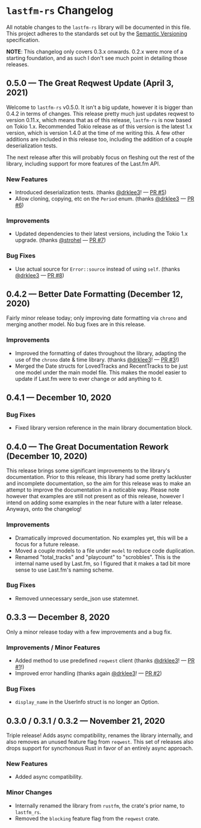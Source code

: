 # `lastfm-rs` Changelog

All notable changes to the `lastfm-rs` library will be documented in this file. This project adheres to the standards
set out by the [Semantic Versioning][semver] specification.

**NOTE**: This changelog only covers 0.3.x onwards. 0.2.x were more of a starting foundation, and as such I don't see
much point in detailing those releases.

## 0.5.0 — The Great Reqwest Update (April 3, 2021)

Welcome to `lastfm-rs` v0.5.0. It isn't a big update, however it is bigger than 0.4.2 in terms of changes. This release
pretty much just updates reqwest to version 0.11.x, which means that as of this release, `lastfm-rs` is now based on Tokio
1.x. Recommended Tokio release as of this version is the latest 1.x version, which is version 1.4.0 at the time of me writing
this. A few other additions are included in this release too, including the addition of a couple deserialization tests.

The next release after this will probably focus on fleshing out the rest of the library, including support for more features
of the Last.fm API.

### New Features

- Introduced deserialization tests. (thanks [@drklee3]! — [PR #5][pr:5])
- Allow cloning, copying, etc on the `Period` enum. (thanks [@drklee3] — [PR #6][pr:6])

### Improvements

- Updated dependencies to their latest versions, including the Tokio 1.x upgrade. (thanks [@strohel] — [PR #7][pr:7])

### Bug Fixes

- Use actual source for `Error::source` instead of using `self`. (thanks [@drklee3] — [PR #8][pr:8])

## 0.4.2 — Better Date Formatting (December 12, 2020)

Fairly minor release today; only improving date formatting via `chrono` and merging another model. No bug fixes are
in this release.

### Improvements

- Improved the formatting of dates throughout the library, adapting the use of the `chrono` date & time library. (thanks
  [@drklee3]! — [PR #3][pr:3]!)
- Merged the Date structs for LovedTracks and RecentTracks to be just one model under the main model file. This makes the
  model easier to update if Last.fm were to ever change or add anything to it.

## 0.4.1 — December 10, 2020

### Bug Fixes

- Fixed library version reference in the main library documentation block.

## 0.4.0 — The Great Documentation Rework (December 10, 2020)

This release brings some significant improvements to the library's documentation. Prior to this release, this library
had some pretty lackluster and incomplete documentation, so the aim for this release was to make an attempt to improve
the documentation in a noticable way. Please note however that examples are still not present as of this release, however
I intend on adding some examples in the near future with a later release. Anyways, onto the changelog!

### Improvements

- Dramatically improved documentation. No examples yet, this will be a focus for a future release.
- Moved a couple models to a file under `model` to reduce code duplication.
- Renamed "total_tracks" and "playcount" to "scrobbles". This is the internal name used by Last.fm,
  so I figured that it makes a tad bit more sense to use Last.fm's naming scheme.

### Bug Fixes

- Removed unnecessary serde_json use statemnet.

## 0.3.3 — December 8, 2020

Only a minor release today with a few improvements and a bug fix.

### Improvements / Minor Features

- Added method to use predefined `reqwest` client (thanks [@drklee3]! — [PR #1][pr:1]!)
- Improved error handling (thanks again [@drklee3]! — [PR #2][pr:2])

### Bug Fixes

- `display_name` in the UserInfo struct is no longer an Option.

## 0.3.0 / 0.3.1 / 0.3.2 — November 21, 2020

Triple release! Adds async compatibility, renames the library internally, and also removes
an unused feature flag from `reqwest`. This set of releases also drops support for syncrhonous
Rust in favor of an entirely async approach.

### New Features

- Added async compatibility.

### Minor Changes

- Internally renamed the library from `rustfm`, the crate's prior name, to `lastfm_rs`.
- Removed the `blocking` feature flag from the `reqwest` crate.

[semver]: http://semver.org

[@drklee3]: https://github.com/drklee3
[@strohel]: https://github.com/strohel

[pr:1]: https://github.com/KamranMackey/lastfm-rs/pull/1
[pr:2]: https://github.com/KamranMackey/lastfm-rs/pull/2
[pr:3]: https://github.com/KamranMackey/lastfm-rs/pull/3
[pr:5]: https://github.com/KamranMackey/lastfm-rs/pull/5
[pr:6]: https://github.com/KamranMackey/lastfm-rs/pull/6
[pr:7]: https://github.com/KamranMackey/lastfm-rs/pull/7
[pr:8]: https://github.com/KamranMackey/lastfm-rs/pull/8
